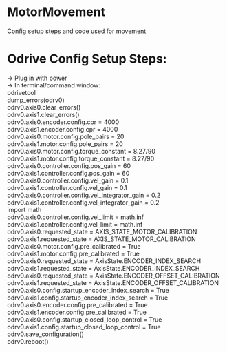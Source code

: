 # MotorMovement
Config setup steps and code used for movement


# Odrive Config Setup Steps:

-> Plug in with power  
-> In terminal/command window:  
odrivetool  
dump_errors(odrv0)  
odrv0.axis0.clear_errors()  
odrv0.axis1.clear_errors()  
odrv0.axis0.encoder.config.cpr = 4000  
odrv0.axis1.encoder.config.cpr = 4000  
odrv0.axis0.motor.config.pole_pairs = 20  
odrv0.axis1.motor.config.pole_pairs = 20  
odrv0.axis0.motor.config.torque_constant = 8.27/90  
odrv0.axis1.motor.config.torque_constant = 8.27/90  
odrv0.axis0.controller.config.pos_gain = 60  
odrv0.axis1.controller.config.pos_gain = 60  
odrv0.axis0.controller.config.vel_gain = 0.1  
odrv0.axis1.controller.config.vel_gain = 0.1  
odrv0.axis0.controller.config.vel_integrator_gain = 0.2  
odrv0.axis1.controller.config.vel_integrator_gain = 0.2  
import math  
odrv0.axis0.controller.config.vel_limit = math.inf  
odrv0.axis1.controller.config.vel_limit = math.inf  
odrv0.axis0.requested_state = AXIS_STATE_MOTOR_CALIBRATION  
odrv0.axis1.requested_state = AXIS_STATE_MOTOR_CALIBRATION  
odrv0.axis0.motor.config.pre_calibrated = True  
odrv0.axis1.motor.config.pre_calibrated = True  
odrv0.axis0.requested_state = AxisState.ENCODER_INDEX_SEARCH  
odrv0.axis1.requested_state = AxisState.ENCODER_INDEX_SEARCH  
odrv0.axis0.requested_state = AxisState.ENCODER_OFFSET_CALIBRATION  
odrv0.axis1.requested_state = AxisState.ENCODER_OFFSET_CALIBRATION  
odrv0.axis0.config.startup_encoder_index_search = True  
odrv0.axis1.config.startup_encoder_index_search = True  
odrv0.axis0.encoder.config.pre_calibrated = True  
odrv0.axis1.encoder.config.pre_calibrated = True  
odrv0.axis0.config.startup_closed_loop_control = True  
odrv0.axis1.config.startup_closed_loop_control = True  
odrv0.save_configuration()  
odrv0.reboot()  
